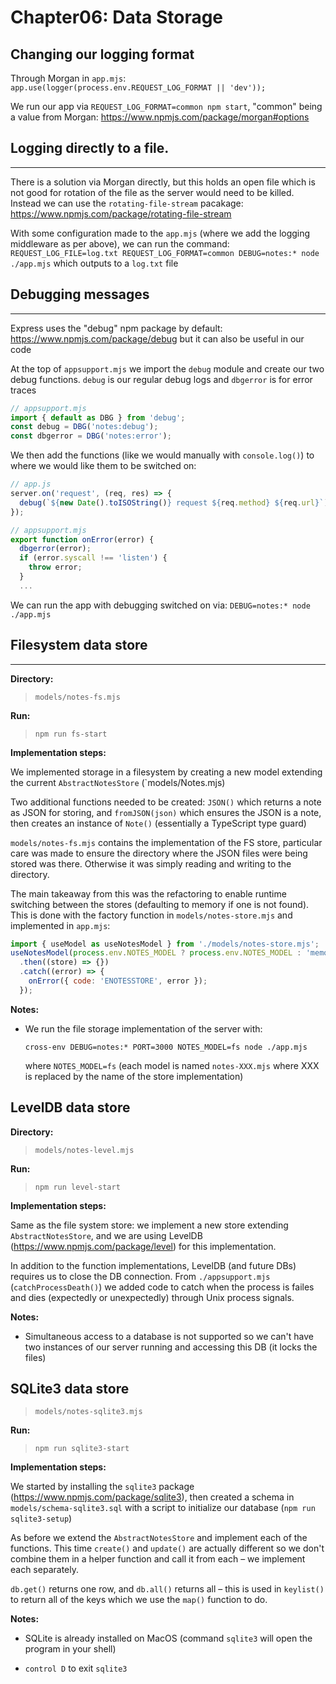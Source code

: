 # Chapter06: Data Storage

## Changing our logging format

Through Morgan in `app.mjs`: `app.use(logger(process.env.REQUEST_LOG_FORMAT || 'dev'));`

We run our app via `REQUEST_LOG_FORMAT=common npm start`, "common" being a value from Morgan: https://www.npmjs.com/package/morgan#options

## Logging directly to a file.

---

There is a solution via Morgan directly, but this holds an open file which is not good for rotation of the file as the server would need to be killed. Instead we can use the `rotating-file-stream` pacakage: https://www.npmjs.com/package/rotating-file-stream

With some configuration made to the `app.mjs` (where we add the logging middleware as per above), we can run the command: `REQUEST_LOG_FILE=log.txt REQUEST_LOG_FORMAT=common DEBUG=notes:* node ./app.mjs` which outputs to a `log.txt` file

## Debugging messages

---

Express uses the "debug" npm package by default: https://www.npmjs.com/package/debug but it can also be useful in our code

At the top of `appsupport.mjs` we import the `debug` module and create our two debug functions. `debug` is our regular debug logs and `dbgerror` is for error traces

```js
// appsupport.mjs
import { default as DBG } from 'debug';
const debug = DBG('notes:debug');
const dbgerror = DBG('notes:error');
```

We then add the functions (like we would manually with `console.log()`) to where we would like them to be switched on:

```js
// app.js
server.on('request', (req, res) => {
  debug(`${new Date().toISOString()} request ${req.method} ${req.url}`);
});
```

```js
// appsupport.mjs
export function onError(error) {
  dbgerror(error);
  if (error.syscall !== 'listen') {
    throw error;
  }
  ...
```

We can run the app with debugging switched on via: `DEBUG=notes:* node ./app.mjs`

## Filesystem data store

---

**Directory:**

> `models/notes-fs.mjs`

**Run:**

> `npm run fs-start`

**Implementation steps:**

We implemented storage in a filesystem by creating a new model extending the current `AbstractNotesStore` (`models/Notes.mjs)

Two additional functions needed to be created: `JSON()` which returns a note as JSON for storing, and `fromJSON(json)` which ensures the JSON is a note, then creates an instance of `Note()` (essentially a TypeScript type guard)

`models/notes-fs.mjs` contains the implementation of the FS store, particular care was made to ensure the directory where the JSON files were being stored was there. Otherwise it was simply reading and writing to the directory.

The main takeaway from this was the refactoring to enable runtime switching between the stores (defaulting to memory if one is not found). This is done with the factory function in `models/notes-store.mjs` and implemented in `app.mjs`:

```js
import { useModel as useNotesModel } from './models/notes-store.mjs';
useNotesModel(process.env.NOTES_MODEL ? process.env.NOTES_MODEL : 'memory')
  .then((store) => {})
  .catch((error) => {
    onError({ code: 'ENOTESSTORE', error });
  });
```

**Notes:**

- We run the file storage implementation of the server with:

  `cross-env DEBUG=notes:* PORT=3000 NOTES_MODEL=fs node ./app.mjs`

  where `NOTES_MODEL=fs` (each model is named `notes-XXX.mjs` where XXX is replaced by the name of the store implementation)

## LevelDB data store

**Directory:**

> `models/notes-level.mjs`

**Run:**

> `npm run level-start`

**Implementation steps:**

Same as the file system store: we implement a new store extending `AbstractNotesStore`, and we are using LevelDB (https://www.npmjs.com/package/level) for this implementation.

In addition to the function implementations, LevelDB (and future DBs) requires us to close the DB connection. From `./appsupport.mjs` (`catchProcessDeath()`) we added code to catch when the process is failes and dies (expectedly or unexpectedly) through Unix process signals.

**Notes:**

- Simultaneous access to a database is not supported so we can't have two instances of our server running and accessing this DB (it locks the files)

## SQLite3 data store

> `models/notes-sqlite3.mjs`

**Run:**

> `npm run sqlite3-start`

**Implementation steps:**

We started by installing the `sqlite3` package (https://www.npmjs.com/package/sqlite3), then created a schema in `models/schema-sqlite3.sql` with a script to initialize our database (`npm run sqlite3-setup`)

As before we extend the `AbstractNotesStore` and implement each of the functions. This time `create()` and `update()` are actually different so we don't combine them in a helper function and call it from each – we implement each separately.

`db.get()` returns one row, and `db.all()` returns all – this is used in `keylist()` to return all of the keys which we use the `map()` function to do.

**Notes:**

- SQLite is already installed on MacOS (command `sqlite3` will open the program in your shell)

- `control D` to exit `sqlite3`
